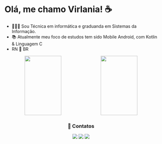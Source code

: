 # Olá, me chamo Virlania! ☕️

- 👩🏽‍🎓 Sou Técnica em informática e graduanda em Sistemas da Informação.
- 📚 Atualmente meu foco de estudos tem sido Mobile Android, com Kotlin & Linguagem C  
- RN 🩵 BR

<div align="center">
  <img width="49%" height="195px" src= "https://github-readme-stats.vercel.app/api?username=virlaniacanuto12&show_icons=true&theme=radical" /> 
  <img width="49%" height="195px" src= "https://github-readme-stats.vercel.app/api/top-langs/?username=virlaniacanuto12&layout=compact&theme=radical"/>
</div>

<div align="center"> 
  <h3> 📲 Contatos </h3>
  <a href="https://www.instagram.com/_virlaniac/" target="_blank"><img src="https://img.shields.io/badge/-Instagram-%23E4405F?style=for-the-badge&logo=instagram&logoColor=white" target="_blank"></a>
  <a href = "mailto:virlaniacanuto190@gmail.com"><img src="https://img.shields.io/badge/-Gmail-%23333?style=for-the-badge&logo=gmail&logoColor=white" target="_blank"></a>
  <a href="https://www.linkedin.com/in/virlaniacanuto/" target="_blank"><img src="https://img.shields.io/badge/-LinkedIn-%230077B5?style=for-the-badge&logo=linkedin&logoColor=white" target="_blank"></a> 
</div>
